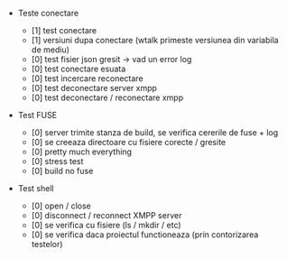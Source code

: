 * Teste conectare
  * [1] test conectare
  * [1] versiuni dupa conectare (wtalk primeste versiunea din variabila de mediu)
  * [0] test fisier json gresit -> vad un error log
  * [0] test conectare esuata
  * [0] test incercare reconectare
  * [0] test deconectare server xmpp
  * [0] test deconectare / reconectare xmpp

* Test FUSE
  * [0] server trimite stanza de build, se verifica cererile de fuse + log
  * [0] se creeaza directoare cu fisiere corecte / gresite
  * [0] pretty much everything
  * [0] stress test
  * [0] build no fuse

* Test shell
  * [0] open / close
  * [0] disconnect / reconnect XMPP server
  * [0] se verifica cu fisiere (ls / mkdir / etc)
  * [0] se verifica daca proiectul functioneaza (prin contorizarea testelor)

